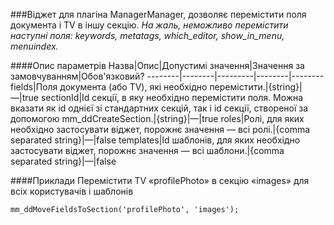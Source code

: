 ###Віджет для плагіна ManagerManager, дозволяє перемістити поля документа і TV в іншу секцію. 
*На жаль, неможливо перемістити наступні поля: keywords, metatags, which_editor, show_in_menu, menuindex.*

####Опис параметрів
Назва|Опис|Допустимі значення|Значення за замовчуванням|Обов'язковий?
--------|--------|---------|--------|--------
fields|Поля документа (або TV), які необхідно перемістити.|{string}|—|true
sectionId|Id секції, в яку необхідно перемістити поля. Можна вказати як id однієї зі стандартних секцій, так і id секції, створеної за допомогою mm_ddCreateSection.|{string}|—|true
roles|Ролі, для яких необхідно застосувати віджет, порожнє значення — всі ролі.|{comma separated string}|—|false
templates|Id шаблонів, для яких необхідно застосувати віджет, порожнє значення — всі шаблони.|{comma separated string}|—|false

####Приклади
Перемістити TV «profilePhoto» в секцію «images» для всіх користувачів і шаблонів
	
	mm_ddMoveFieldsToSection('profilePhoto', 'images');
